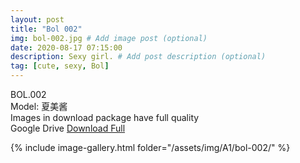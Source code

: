 ```yaml
---
layout: post
title: "Bol 002"
img: bol-002.jpg # Add image post (optional)
date: 2020-08-17 07:15:00
description: Sexy girl. # Add post description (optional)
tag: [cute, sexy, Bol]
---
```

BOL.002  
Model: 夏美酱                                                           
Images in download package have full quality                    
Google Drive [Download Full](http://gestyy.com/ewBkY6)

{% include image-gallery.html folder="/assets/img/A1/bol-002/" %}
